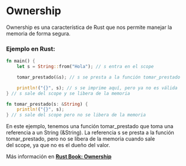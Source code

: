 # Ownership
Ownership es una característica de Rust que nos permite manejar la memoria de forma segura.
### Ejemplo en Rust:
```rust
fn main() {
    let s = String::from("Hola"); // s entra en el scope

    tomar_prestado(&s); // s se presta a la función tomar_prestado

    println!("{}", s); // s se imprime aquí, pero ya no es válida
} // s sale del scope y se libera de la memoria

fn tomar_prestado(s: &String) {
    println!("{}", s);
} // s sale del scope pero no se libera de la memoria
```
En este ejemplo, tenemos una función tomar_prestado que toma una referencia a un String (&String).
La referencia s se presta a la función tomar_prestado, pero no se libera de la memoria cuando sale \
del scope, ya que no es el dueño del valor.

Más información en [**Rust Book: Ownership**](https://book.rustlang-es.org/rust-book-es/ch04-00-understanding-ownership.html)